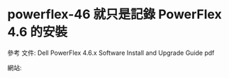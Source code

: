# powerflex-46  就只是記錄 PowerFlex 4.6 的安裝

參考
文件:  Dell PowerFlex 4.6.x  Software Install and Upgrade Guide  pdf 


網站:   
